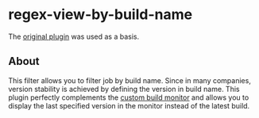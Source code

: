 # regex-view-by-build-name 

The [original plugin](https://github.com/jenkinsci/view-job-filters-plugin) was used as a basis.

## About

This filter allows you to filter job by build name. Since in many companies, version stability is achieved by defining the version in build name. This plugin perfectly complements the [custom build monitor](https://github.com/JavaUnchained/jenkins-build-monitor-plugin)  and allows you to display the last specified version in the monitor instead of the latest build.


